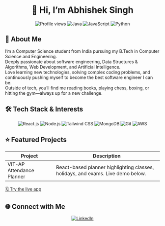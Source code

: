 
<!-- Banner / Header -->
<h1 align="center">👋 Hi, I’m Abhishek Singh</h1>
<p align="center">
  <img src="https://komarev.com/ghpvc/?username=abhisheksingh7566&color=blue" alt="Profile views"/>
  <img src="https://img.shields.io/badge/Java-ED8B00?logo=java&logoColor=white&style=for-the-badge" alt="Java"/>
  <img src="https://img.shields.io/badge/JavaScript-F7DF1E?logo=javascript&logoColor=black&style=for-the-badge" alt="JavaScript"/>
  <img src="https://img.shields.io/badge/Python-3776AB?logo=python&logoColor=white&style=for-the-badge" alt="Python"/>
</p>

## 🌱 About Me
I’m a Computer Science student from India pursuing my B.Tech in Computer Science and Engineering.  
Deeply passionate about software engineering, Data Structures & Algorithms, Web Development, and Artificial Intelligence.  
Love learning new technologies, solving complex coding problems, and continuously pushing myself to become the best software engineer I can be.  
Outside of tech, you’ll find me reading books, playing chess, boxing, or hitting the gym—always up for a new challenge.

## 🛠 Tech Stack & Interests
<p align="center">
  <img src="https://img.shields.io/badge/React.js-20232A?logo=react&logoColor=61DAFB&style=for-the-badge" alt="React.js"/>
  <img src="https://img.shields.io/badge/Node.js-333333?logo=node.js&logoColor=339933&style=for-the-badge" alt="Node.js"/>
  <img src="https://img.shields.io/badge/Tailwind_CSS-0EA5E9?logo=tailwind-css&logoColor=white&style=for-the-badge" alt="Tailwind CSS"/>
  <img src="https://img.shields.io/badge/MongoDB-2B2B2B?logo=mongodb&logoColor=47A248&style=for-the-badge" alt="MongoDB"/>
  <img src="https://img.shields.io/badge/Git-333333?logo=git&logoColor=F05032&style=for-the-badge" alt="Git"/>
  <img src="https://img.shields.io/badge/AWS-232F3E?logo=amazonaws&logoColor=FF9900&style=for-the-badge" alt="AWS"/>
</p>

## ⭐ Featured Projects
| Project                                      | Description                                        |
|----------------------------------------------|----------------------------------------------------|
| VIT-AP Attendance Planner                    | React-based planner highlighting classes, holidays, and exams. Live demo below.  |

[🗓️ Try the live app](https://vit-ap-attendance-planner.vercel.app/)

## 🌐 Connect with Me
<p align="center">
  <a href="https://www.linkedin.com/in/abhisheksingh7566"><img src="https://img.shields.io/badge/LinkedIn-0A66C2?logo=linkedin&logoColor=white&style=for-the-badge" alt="LinkedIn"/></a>
</p>

</p>

